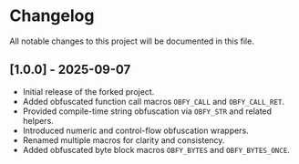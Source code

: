 # Changelog

All notable changes to this project will be documented in this file.

## [1.0.0] - 2025-09-07
- Initial release of the forked project.
- Added obfuscated function call macros `OBFY_CALL` and `OBFY_CALL_RET`.
- Provided compile-time string obfuscation via `OBFY_STR` and related helpers.
- Introduced numeric and control-flow obfuscation wrappers.
- Renamed multiple macros for clarity and consistency.
- Added obfuscated byte block macros `OBFY_BYTES` and `OBFY_BYTES_ONCE`.

